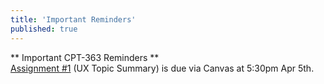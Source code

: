 ```yaml
---
title: 'Important Reminders'
published: true
---
```


<!--- Your important reminders content goes below here -->

** Important CPT-363 Reminders **  
[Assignment #1](https://canvas.sfu.ca/courses/25492/assignments/142519) (UX Topic Summary) is due via Canvas at 5:30pm Apr 5th.
